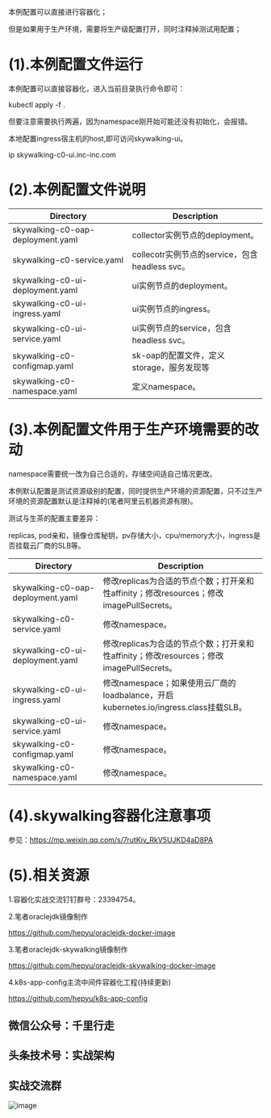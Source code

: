 本例配置可以直接进行容器化；

但是如果用于生产环境，需要将生产级配置打开，同时注释掉测试用配置；

# (1).本例配置文件运行

本例配置可以直接容器化，进入当前目录执行命令即可：

kubectl apply -f .

但要注意需要执行两遍，因为namespace刚开始可能还没有初始化，会报错。

本地配置ingress宿主机的host,即可访问skywalking-ui。

ip skywalking-c0-ui.inc-inc.com

# (2).本例配置文件说明

|              Directory               |                             Description                             | 
| ------------------------------------ | ------------------------------------------------------------------- | 
| skywalking-c0-oap-deployment.yaml |  collector实例节点的deployment。|
| skywalking-c0-service.yaml | collecotr实例节点的service，包含headless svc。 |
| skywalking-c0-ui-deployment.yaml | ui实例节点的deployment。 |
| skywalking-c0-ui-ingress.yaml | ui实例节点的ingress。 |
| skywalking-c0-ui-service.yaml | ui实例节点的service，包含headless svc。 |
| skywalking-c0-configmap.yaml | sk-oap的配置文件，定义storage，服务发现等 |
| skywalking-c0-namespace.yaml | 定义namespace。 |


# (3).本例配置文件用于生产环境需要的改动

namespace需要统一改为自己合适的，存储空间适自己情况更改。

本例默认配置是测试资源级别的配置，同时提供生产环境的资源配置，只不过生产环境的资源配置默认是注释掉的(笔者阿里云机器资源有限)。

测试与生茶的配置主要差异：

replicas, pod亲和，镜像仓库秘钥，pv存储大小，cpu/memory大小，ingress是否挂载云厂商的SLB等。

|              Directory               |                             Description                             | 
| ------------------------------------ | ------------------------------------------------------------------- | 
| skywalking-c0-oap-deployment.yaml |  修改replicas为合适的节点个数；打开亲和性affinity；修改resources；修改imagePullSecrets。|
| skywalking-c0-service.yaml | 修改namespace。 |
| skywalking-c0-ui-deployment.yaml | 修改replicas为合适的节点个数；打开亲和性affinity；修改resources；修改imagePullSecrets。 |
| skywalking-c0-ui-ingress.yaml | 修改namespace；如果使用云厂商的loadbalance，开启kubernetes.io/ingress.class挂载SLB。 |
| skywalking-c0-ui-service.yaml | 修改namespace。 |
| skywalking-c0-configmap.yaml | 修改namespace。 |
| skywalking-c0-namespace.yaml | 修改namespace。 |


# (4).skywalking容器化注意事项

参见：https://mp.weixin.qq.com/s/7rutKiv_RkV5UJKD4aD8PA

# (5).相关资源

1.容器化实战交流钉钉群号：23394754。

2.笔者oraclejdk镜像制作

https://github.com/hepyu/oraclejdk-docker-image

3.笔者oraclejdk-skywalking镜像制作

https://github.com/hepyu/oraclejdk-skywalking-docker-image

4.k8s-app-config主流中间件容器化工程(持续更新)

https://github.com/hepyu/k8s-app-config

## 微信公众号：千里行走

## 头条技术号：实战架构

## 实战交流群

![image](https://github.com/hepyu/saf/blob/master/images/k8s.png)

